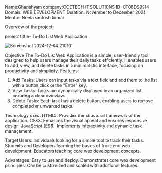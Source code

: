 Name:Ghanshyam
company:CODTECH IT SOLUTIONS
ID: CT08DS9914
Domain: WEB DEVELOPMENT
Duration:  November to December 2024
Mentor: Neela santosh kumar

Overview of the project:

project tittle- To-Do List Web Application

![Screenshot 2024-12-04 210101](https://github.com/user-attachments/assets/9d1a0a56-8c6a-4c75-8c85-cb521f2aea5f)


Objective
The To-Do List Web Application is a simple, user-friendly tool designed to help users manage their daily tasks efficiently. It enables users to add, view, and delete tasks in a minimalistic interface, focusing on productivity and simplicity.
Features:
1. Add Tasks: Users can input tasks via a text field and add them to the list with a button click or the "Enter" key.
2. View Tasks: Tasks are dynamically displayed in an organized list, ensuring a clear overview.
3. Delete Tasks: Each task has a delete button, enabling users to remove completed or unwanted tasks.

Technology used:
HTML5: Provides the structural framework of the application.
CSS3: Enhances the visual appeal and ensures responsive design.
JavaScript (ES6): Implements interactivity and dynamic task management.

Target Users:
Individuals looking for a simple tool to track their tasks.
Students and Developers learning the basics of front-end web development.
Educators teaching core web development concepts.

Advantages:
Easy to use and deploy.
Demonstrates core web development principles.
Can be customized and scaled with additional features.
